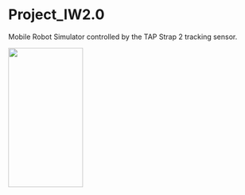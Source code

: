 # Project_IW2.0
Mobile Robot Simulator controlled by the TAP Strap 2 tracking sensor.

<img src="https://user-images.githubusercontent.com/93708709/222206685-4caf4ebe-581c-42bc-b4a3-11263f635356.png" width="150" height="280">
